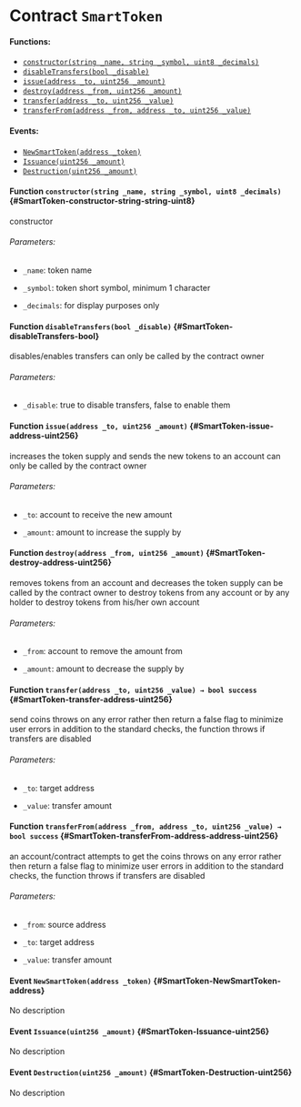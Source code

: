 # Contract `SmartToken`



#### Functions:
- [`constructor(string _name, string _symbol, uint8 _decimals)`](#SmartToken-constructor-string-string-uint8)
- [`disableTransfers(bool _disable)`](#SmartToken-disableTransfers-bool)
- [`issue(address _to, uint256 _amount)`](#SmartToken-issue-address-uint256)
- [`destroy(address _from, uint256 _amount)`](#SmartToken-destroy-address-uint256)
- [`transfer(address _to, uint256 _value)`](#SmartToken-transfer-address-uint256)
- [`transferFrom(address _from, address _to, uint256 _value)`](#SmartToken-transferFrom-address-address-uint256)

#### Events:
- [`NewSmartToken(address _token)`](#SmartToken-NewSmartToken-address)
- [`Issuance(uint256 _amount)`](#SmartToken-Issuance-uint256)
- [`Destruction(uint256 _amount)`](#SmartToken-Destruction-uint256)

#### Function `constructor(string _name, string _symbol, uint8 _decimals)` {#SmartToken-constructor-string-string-uint8}
constructor

###### Parameters:
- `_name`:       token name

- `_symbol`:     token short symbol, minimum 1 character

- `_decimals`:   for display purposes only
#### Function `disableTransfers(bool _disable)` {#SmartToken-disableTransfers-bool}
disables/enables transfers
can only be called by the contract owner

###### Parameters:
- `_disable`:    true to disable transfers, false to enable them
#### Function `issue(address _to, uint256 _amount)` {#SmartToken-issue-address-uint256}
increases the token supply and sends the new tokens to an account
can only be called by the contract owner

###### Parameters:
- `_to`:         account to receive the new amount

- `_amount`:     amount to increase the supply by
#### Function `destroy(address _from, uint256 _amount)` {#SmartToken-destroy-address-uint256}
removes tokens from an account and decreases the token supply
can be called by the contract owner to destroy tokens from any account or by any holder to destroy tokens from his/her own account

###### Parameters:
- `_from`:       account to remove the amount from

- `_amount`:     amount to decrease the supply by
#### Function `transfer(address _to, uint256 _value) → bool success` {#SmartToken-transfer-address-uint256}
send coins
throws on any error rather then return a false flag to minimize user errors
in addition to the standard checks, the function throws if transfers are disabled

###### Parameters:
- `_to`:      target address

- `_value`:   transfer amount

#### Function `transferFrom(address _from, address _to, uint256 _value) → bool success` {#SmartToken-transferFrom-address-address-uint256}
an account/contract attempts to get the coins
throws on any error rather then return a false flag to minimize user errors
in addition to the standard checks, the function throws if transfers are disabled

###### Parameters:
- `_from`:    source address

- `_to`:      target address

- `_value`:   transfer amount


#### Event `NewSmartToken(address _token)` {#SmartToken-NewSmartToken-address}
No description
#### Event `Issuance(uint256 _amount)` {#SmartToken-Issuance-uint256}
No description
#### Event `Destruction(uint256 _amount)` {#SmartToken-Destruction-uint256}
No description
